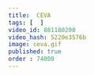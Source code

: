```yaml
---
title:  CEVA
tags: [  ]
video_id: 881180200
video_hash: 5220e3576b
image: ceva.gif
published: true
order : 74000
---
```

